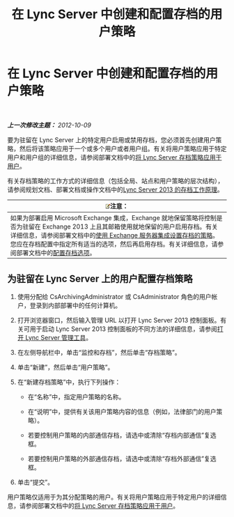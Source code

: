 ﻿---
title: 在 Lync Server 中创建和配置存档的用户策略
TOCTitle: 在 Lync Server 中创建和配置存档的用户策略
ms:assetid: 5af0e605-3563-4d6f-a3c6-511d204a3165
ms:mtpsurl: https://technet.microsoft.com/zh-cn/library/JJ204923(v=OCS.15)
ms:contentKeyID: 49312955
ms.date: 05/19/2016
mtps_version: v=OCS.15
ms.translationtype: HT
---

# 在 Lync Server 中创建和配置存档的用户策略

 

_**上一次修改主题：** 2012-10-09_

要为驻留在 Lync Server 上的特定用户启用或禁用存档，您必须首先创建用户策略，然后将该策略应用于一个或多个用户或者用户组。有关将用户策略应用于特定用户和用户组的详细信息，请参阅部署文档中的[将 Lync Server 存档策略应用于用户](lync-server-2013-applying-a-lync-server-archiving-policy-to-a-user.md)。

有关存档策略的工作方式的详细信息（包括全局、站点和用户策略的层次结构），请参阅规划文档、部署文档或操作文档中的[Lync Server 2013 的存档工作原理](lync-server-2013-how-archiving-works.md)。

<table>
<thead>
<tr class="header">
<th><img src="images/Dn783119.note(OCS.15).gif" title="note" alt="note" />注意：</th>
</tr>
</thead>
<tbody>
<tr class="odd">
<td>如果为部署启用 Microsoft Exchange 集成，Exchange 就地保留策略将控制是否为驻留在 Exchange 2013 上且其邮箱使用就地保留的用户启用存档。有关详细信息，请参阅部署文档中的<a href="lync-server-2013-setting-up-policies-for-archiving-when-using-exchange-server-integration.md">使用 Exchange 服务器集成设置存档的策略</a>。<br />
您应在存档配置中指定所有适当的选项，然后再启用存档。有关详细信息，请参阅部署文档中的<a href="lync-server-2013-configuring-archiving-options.md">配置存档选项</a>。</td>
</tr>
</tbody>
</table>


## 为驻留在 Lync Server 上的用户配置存档策略

1.  使用分配给 CsArchivingAdministrator 或 CsAdministrator 角色的用户帐户，登录到内部部署中的任何计算机。

2.  打开浏览器窗口，然后输入管理 URL 以打开 Lync Server 2013 控制面板。有关可用于启动 Lync Server 2013 控制面板的不同方法的详细信息，请参阅[打开 Lync Server 管理工具](lync-server-2013-open-lync-server-administrative-tools.md)。

3.  在左侧导航栏中，单击“监控和存档”，然后单击“存档策略”。

4.  单击“新建”，然后单击“用户策略”。

5.  在“新建存档策略”中，执行下列操作：
    
      - 在“名称”中，指定用户策略的名称。
    
      - 在“说明”中，提供有关该用户策略内容的信息（例如，法律部门的用户策略）。
    
      - 若要控制用户策略的内部通信存档，请选中或清除“存档内部通信”复选框。
    
      - 若要控制用户策略的外部通信存档，请选中或清除“存档外部通信”复选框。

6.  单击“提交”。

用户策略仅适用于为其分配策略的用户。有关将用户策略应用于特定用户的详细信息，请参阅部署文档中的[将 Lync Server 存档策略应用于用户](lync-server-2013-applying-a-lync-server-archiving-policy-to-a-user.md)。

